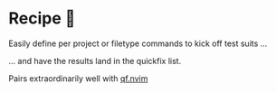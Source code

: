 # Recipe 🍜

Easily define per project or filetype commands to kick off test suits ...

... and have the results land in the quickfix list.

Pairs extraordinarily well with [qf.nvim](https://ten3roberts/qf.nvim)
